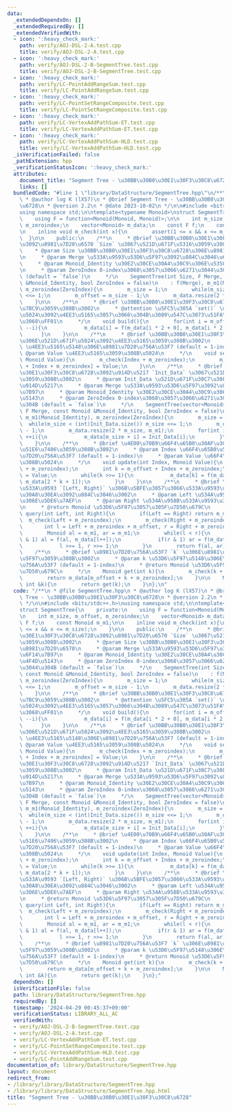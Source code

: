 ```yaml
---
data:
  _extendedDependsOn: []
  _extendedRequiredBy: []
  _extendedVerifiedWith:
  - icon: ':heavy_check_mark:'
    path: verify/AOJ-DSL-2-A.test.cpp
    title: verify/AOJ-DSL-2-A.test.cpp
  - icon: ':heavy_check_mark:'
    path: verify/AOJ-DSL-2-B-SegmentTree.test.cpp
    title: verify/AOJ-DSL-2-B-SegmentTree.test.cpp
  - icon: ':heavy_check_mark:'
    path: verify/LC-PointAddRangeSum.test.cpp
    title: verify/LC-PointAddRangeSum.test.cpp
  - icon: ':heavy_check_mark:'
    path: verify/LC-PointSetRangeComposite.test.cpp
    title: verify/LC-PointSetRangeComposite.test.cpp
  - icon: ':heavy_check_mark:'
    path: verify/LC-VertexAddPathSum-ET.test.cpp
    title: verify/LC-VertexAddPathSum-ET.test.cpp
  - icon: ':heavy_check_mark:'
    path: verify/LC-VertexAddPathSum-HLD.test.cpp
    title: verify/LC-VertexAddPathSum-HLD.test.cpp
  _isVerificationFailed: false
  _pathExtension: hpp
  _verificationStatusIcon: ':heavy_check_mark:'
  attributes:
    document_title: "Segment Tree - \u30BB\u30B0\u30E1\u30F3\u30C8\u6728"
    links: []
  bundledCode: "#line 1 \"library/DataStructure/SegmentTree.hpp\"\n/**\n * @file SegmentTree.hpp\n\
    \ * @author log K (lX57)\n * @brief Segment Tree - \u30BB\u30B0\u30E1\u30F3\u30C8\
    \u6728\n * @version 2.2\n * @date 2023-10-02\n */\n\n#include <bits/stdc++.h>\n\
    using namespace std;\n\ntemplate<typename Monoid>\nstruct SegmentTree{\n    private:\n\
    \    using F = function<Monoid(Monoid, Monoid)>;\n\n    int m_size, m_offset,\
    \ m_zeroindex;\n    vector<Monoid> m_data;\n    const F f;\n    const Monoid m_m1;\n\
    \n    inline void m_check(int x){\n        assert(1 <= x && x <= m_size);\n  \
    \  }\n\n    public:\n    /**\n     * @brief \u30BB\u30B0\u30E1\u30F3\u30C8\u6728\
    \u3092\u8981\u7D20\u6570 `Size` \u3067\u521D\u671F\u5316\u3059\u308B\u3002\n \
    \    * @param Size \u30BB\u30B0\u30E1\u30F3\u30C8\u6728\u306E\u8981\u7D20\u6570\
    \n     * @param Merge \u533A\u9593\u53D6\u5F97\u3092\u884C\u3046\u6F14\u7B97\n\
    \     * @param Monoid_Identity \u30E2\u30CE\u30A4\u30C9\u306E\u5358\u4F4D\u5143\
    \n     * @param ZeroIndex 0-index\u3068\u3057\u3066\u6271\u3044\u305F\u3044\u304B\
    \ (default = `false`)\n     */\n    SegmentTree(int Size, F Merge, const Monoid\
    \ &Monoid_Identity, bool ZeroIndex = false)\n    : f(Merge), m_m1(Monoid_Identity),\
    \ m_zeroindex(ZeroIndex){\n        m_size = 1;\n        while(m_size < Size) m_size\
    \ <<= 1;\n        m_offset = m_size - 1;\n        m_data.resize(2 * m_size, m_m1);\n\
    \    }\n\n    /**\n     * @brief \u30BB\u30B0\u30E1\u30F3\u30C8\u6728\u3092\u69CB\
    \u7BC9\u3059\u308B\u3002\n     * @attention \u5FC5\u305A `set()` \u3067\u521D\u671F\
    \u5024\u3092\u4EE3\u5165\u3057\u3066\u304B\u3089\u547C\u3073\u51FA\u3059\u3053\
    \u3068\uFF01\n     */\n    void build(){\n        for(int i = m_offset; i >= 1;\
    \ --i){\n            m_data[i] = f(m_data[i * 2 + 0], m_data[i * 2 + 1]);\n  \
    \      }\n    }\n\n    /**\n     * @brief \u30BB\u30B0\u30E1\u30F3\u30C8\u6728\
    \u306E\u521D\u671F\u5024\u3092\u4EE3\u5165\u3059\u308B\u3002\n     * @param Index\
    \ \u4EE3\u5165\u5148\u306E\u8981\u7D20\u756A\u53F7 (default = 1-index)\n     *\
    \ @param Value \u4EE3\u5165\u3059\u308B\u5024\n     */\n    void set(int Index,\
    \ Monoid Value){\n        m_check(Index + m_zeroindex);\n        m_data[m_offset\
    \ + Index + m_zeroindex] = Value;\n    }\n\n    /**\n     * @brief \u30BB\u30B0\
    \u30E1\u30F3\u30C8\u6728\u3092\u914D\u5217 `Init_Data` \u3067\u521D\u671F\u5316\
    \u3059\u308B\u3002\n     * @param Init_Data \u521D\u671F\u30C7\u30FC\u30BF\u306E\
    \u914D\u5217\n     * @param Merge \u533A\u9593\u53D6\u5F97\u3092\u884C\u3046\u6F14\
    \u7B97\n     * @param Monoid_Identity \u30E2\u30CE\u30A4\u30C9\u306E\u5358\u4F4D\
    \u5143\n     * @param ZeroIndex 0-index\u3068\u3057\u3066\u6271\u3044\u305F\u3044\
    \u304B (default = `false`)\n     */\n    SegmentTree(vector<Monoid> &Init_Data,\
    \ F Merge, const Monoid &Monoid_Identity, bool ZeroIndex = false)\n    : f(Merge),\
    \ m_m1(Monoid_Identity), m_zeroindex(ZeroIndex){\n        m_size = 1;\n      \
    \  while(m_size < (int)Init_Data.size()) m_size <<= 1;\n        m_offset = m_size\
    \ - 1;\n        m_data.resize(2 * m_size, m_m1);\n        for(int i = 0; i < (int)Init_Data.size();\
    \ ++i){\n            m_data[m_size + i] = Init_Data[i];\n        }\n        build();\n\
    \    }\n\n    /**\n     * @brief \u4E00\u70B9\u66F4\u65B0\u30AF\u30A8\u30EA\u3092\
    \u51E6\u7406\u3059\u308B\u3002\n     * @param Index \u66F4\u65B0\u5148\u306E\u8981\
    \u7D20\u756A\u53F7 (default = 1-index)\n     * @param Value \u66F4\u65B0\u3059\
    \u308B\u5024\n     */\n    void update(int Index, Monoid Value){\n        m_check(Index\
    \ + m_zeroindex);\n        int k = m_offset + Index + m_zeroindex;\n        m_data[k]\
    \ = Value;\n        while(k >>= 1){\n            m_data[k] = f(m_data[2 * k],\
    \ m_data[2 * k + 1]);\n        }\n    }\n\n    /**\n     * @brief \u534A\u958B\
    \u533A\u9593 `[Left, Right)` \u306B\u5BFE\u3057\u3066\u533A\u9593\u53D6\u5F97\u30AF\
    \u30A8\u30EA\u3092\u884C\u3046\u3002\n     * @param Left \u534A\u958B\u533A\u9593\
    \u306E\u5DE6\u7AEF\n     * @param Right \u534A\u958B\u533A\u9593\u306E\u53F3\u7AEF\
    \n     * @return Monoid \u53D6\u5F97\u3057\u305F\u7D50\u679C\n     */\n    Monoid\
    \ query(int Left, int Right){\n        if(Left == Right) return m_m1;\n      \
    \  m_check(Left + m_zeroindex);\n        m_check(Right + m_zeroindex - 1);\n \
    \       int l = Left + m_zeroindex + m_offset, r = Right + m_zeroindex + m_offset;\n\
    \        Monoid al = m_m1, ar = m_m1;\n        while(l < r){\n            if(l\
    \ & 1) al = f(al, m_data[l++]);\n            if(r & 1) ar = f(m_data[--r], ar);\n\
    \            l >>= 1, r >>= 1;\n        }\n        return f(al, ar);\n    }\n\n\
    \    /**\n     * @brief \u8981\u7D20\u756A\u53F7 `k` \u306E\u8981\u7D20\u3092\u53D6\
    \u5F97\u3059\u308B\u3002\n     * @param k \u53D6\u5F97\u5148\u306E\u8981\u7D20\
    \u756A\u53F7 (default = 1-index)\n     * @return Monoid \u53D6\u5F97\u3057\u305F\
    \u7D50\u679C\n     */\n    Monoid get(int k){\n        m_check(k + m_zeroindex);\n\
    \        return m_data[m_offset + k + m_zeroindex];\n    }\n\n    Monoid operator[](const\
    \ int &k){\n        return get(k);\n    }\n};\n"
  code: "/**\n * @file SegmentTree.hpp\n * @author log K (lX57)\n * @brief Segment\
    \ Tree - \u30BB\u30B0\u30E1\u30F3\u30C8\u6728\n * @version 2.2\n * @date 2023-10-02\n\
    \ */\n\n#include <bits/stdc++.h>\nusing namespace std;\n\ntemplate<typename Monoid>\n\
    struct SegmentTree{\n    private:\n    using F = function<Monoid(Monoid, Monoid)>;\n\
    \n    int m_size, m_offset, m_zeroindex;\n    vector<Monoid> m_data;\n    const\
    \ F f;\n    const Monoid m_m1;\n\n    inline void m_check(int x){\n        assert(1\
    \ <= x && x <= m_size);\n    }\n\n    public:\n    /**\n     * @brief \u30BB\u30B0\
    \u30E1\u30F3\u30C8\u6728\u3092\u8981\u7D20\u6570 `Size` \u3067\u521D\u671F\u5316\
    \u3059\u308B\u3002\n     * @param Size \u30BB\u30B0\u30E1\u30F3\u30C8\u6728\u306E\
    \u8981\u7D20\u6570\n     * @param Merge \u533A\u9593\u53D6\u5F97\u3092\u884C\u3046\
    \u6F14\u7B97\n     * @param Monoid_Identity \u30E2\u30CE\u30A4\u30C9\u306E\u5358\
    \u4F4D\u5143\n     * @param ZeroIndex 0-index\u3068\u3057\u3066\u6271\u3044\u305F\
    \u3044\u304B (default = `false`)\n     */\n    SegmentTree(int Size, F Merge,\
    \ const Monoid &Monoid_Identity, bool ZeroIndex = false)\n    : f(Merge), m_m1(Monoid_Identity),\
    \ m_zeroindex(ZeroIndex){\n        m_size = 1;\n        while(m_size < Size) m_size\
    \ <<= 1;\n        m_offset = m_size - 1;\n        m_data.resize(2 * m_size, m_m1);\n\
    \    }\n\n    /**\n     * @brief \u30BB\u30B0\u30E1\u30F3\u30C8\u6728\u3092\u69CB\
    \u7BC9\u3059\u308B\u3002\n     * @attention \u5FC5\u305A `set()` \u3067\u521D\u671F\
    \u5024\u3092\u4EE3\u5165\u3057\u3066\u304B\u3089\u547C\u3073\u51FA\u3059\u3053\
    \u3068\uFF01\n     */\n    void build(){\n        for(int i = m_offset; i >= 1;\
    \ --i){\n            m_data[i] = f(m_data[i * 2 + 0], m_data[i * 2 + 1]);\n  \
    \      }\n    }\n\n    /**\n     * @brief \u30BB\u30B0\u30E1\u30F3\u30C8\u6728\
    \u306E\u521D\u671F\u5024\u3092\u4EE3\u5165\u3059\u308B\u3002\n     * @param Index\
    \ \u4EE3\u5165\u5148\u306E\u8981\u7D20\u756A\u53F7 (default = 1-index)\n     *\
    \ @param Value \u4EE3\u5165\u3059\u308B\u5024\n     */\n    void set(int Index,\
    \ Monoid Value){\n        m_check(Index + m_zeroindex);\n        m_data[m_offset\
    \ + Index + m_zeroindex] = Value;\n    }\n\n    /**\n     * @brief \u30BB\u30B0\
    \u30E1\u30F3\u30C8\u6728\u3092\u914D\u5217 `Init_Data` \u3067\u521D\u671F\u5316\
    \u3059\u308B\u3002\n     * @param Init_Data \u521D\u671F\u30C7\u30FC\u30BF\u306E\
    \u914D\u5217\n     * @param Merge \u533A\u9593\u53D6\u5F97\u3092\u884C\u3046\u6F14\
    \u7B97\n     * @param Monoid_Identity \u30E2\u30CE\u30A4\u30C9\u306E\u5358\u4F4D\
    \u5143\n     * @param ZeroIndex 0-index\u3068\u3057\u3066\u6271\u3044\u305F\u3044\
    \u304B (default = `false`)\n     */\n    SegmentTree(vector<Monoid> &Init_Data,\
    \ F Merge, const Monoid &Monoid_Identity, bool ZeroIndex = false)\n    : f(Merge),\
    \ m_m1(Monoid_Identity), m_zeroindex(ZeroIndex){\n        m_size = 1;\n      \
    \  while(m_size < (int)Init_Data.size()) m_size <<= 1;\n        m_offset = m_size\
    \ - 1;\n        m_data.resize(2 * m_size, m_m1);\n        for(int i = 0; i < (int)Init_Data.size();\
    \ ++i){\n            m_data[m_size + i] = Init_Data[i];\n        }\n        build();\n\
    \    }\n\n    /**\n     * @brief \u4E00\u70B9\u66F4\u65B0\u30AF\u30A8\u30EA\u3092\
    \u51E6\u7406\u3059\u308B\u3002\n     * @param Index \u66F4\u65B0\u5148\u306E\u8981\
    \u7D20\u756A\u53F7 (default = 1-index)\n     * @param Value \u66F4\u65B0\u3059\
    \u308B\u5024\n     */\n    void update(int Index, Monoid Value){\n        m_check(Index\
    \ + m_zeroindex);\n        int k = m_offset + Index + m_zeroindex;\n        m_data[k]\
    \ = Value;\n        while(k >>= 1){\n            m_data[k] = f(m_data[2 * k],\
    \ m_data[2 * k + 1]);\n        }\n    }\n\n    /**\n     * @brief \u534A\u958B\
    \u533A\u9593 `[Left, Right)` \u306B\u5BFE\u3057\u3066\u533A\u9593\u53D6\u5F97\u30AF\
    \u30A8\u30EA\u3092\u884C\u3046\u3002\n     * @param Left \u534A\u958B\u533A\u9593\
    \u306E\u5DE6\u7AEF\n     * @param Right \u534A\u958B\u533A\u9593\u306E\u53F3\u7AEF\
    \n     * @return Monoid \u53D6\u5F97\u3057\u305F\u7D50\u679C\n     */\n    Monoid\
    \ query(int Left, int Right){\n        if(Left == Right) return m_m1;\n      \
    \  m_check(Left + m_zeroindex);\n        m_check(Right + m_zeroindex - 1);\n \
    \       int l = Left + m_zeroindex + m_offset, r = Right + m_zeroindex + m_offset;\n\
    \        Monoid al = m_m1, ar = m_m1;\n        while(l < r){\n            if(l\
    \ & 1) al = f(al, m_data[l++]);\n            if(r & 1) ar = f(m_data[--r], ar);\n\
    \            l >>= 1, r >>= 1;\n        }\n        return f(al, ar);\n    }\n\n\
    \    /**\n     * @brief \u8981\u7D20\u756A\u53F7 `k` \u306E\u8981\u7D20\u3092\u53D6\
    \u5F97\u3059\u308B\u3002\n     * @param k \u53D6\u5F97\u5148\u306E\u8981\u7D20\
    \u756A\u53F7 (default = 1-index)\n     * @return Monoid \u53D6\u5F97\u3057\u305F\
    \u7D50\u679C\n     */\n    Monoid get(int k){\n        m_check(k + m_zeroindex);\n\
    \        return m_data[m_offset + k + m_zeroindex];\n    }\n\n    Monoid operator[](const\
    \ int &k){\n        return get(k);\n    }\n};"
  dependsOn: []
  isVerificationFile: false
  path: library/DataStructure/SegmentTree.hpp
  requiredBy: []
  timestamp: '2024-04-29 00:45:37+09:00'
  verificationStatus: LIBRARY_ALL_AC
  verifiedWith:
  - verify/AOJ-DSL-2-B-SegmentTree.test.cpp
  - verify/AOJ-DSL-2-A.test.cpp
  - verify/LC-VertexAddPathSum-ET.test.cpp
  - verify/LC-PointSetRangeComposite.test.cpp
  - verify/LC-VertexAddPathSum-HLD.test.cpp
  - verify/LC-PointAddRangeSum.test.cpp
documentation_of: library/DataStructure/SegmentTree.hpp
layout: document
redirect_from:
- /library/library/DataStructure/SegmentTree.hpp
- /library/library/DataStructure/SegmentTree.hpp.html
title: "Segment Tree - \u30BB\u30B0\u30E1\u30F3\u30C8\u6728"
---
```

